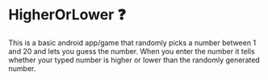 # HigherOrLower :question:
This is a basic android app/game that randomly picks a number between 1 and 20 and lets you guess the number.
When you enter the number it tells whether your typed number is higher or lower than the randomly generated number.
